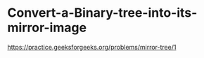 # Convert-a-Binary-tree-into-its-mirror-image

https://practice.geeksforgeeks.org/problems/mirror-tree/1
